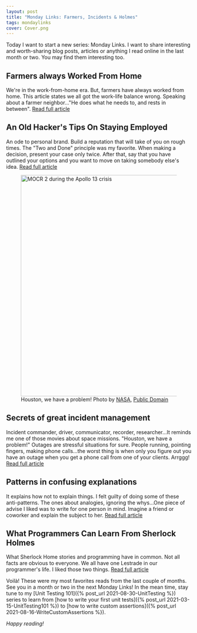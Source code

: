 ```yaml
---
layout: post
title: "Monday Links: Farmers, Incidents & Holmes"
tags: mondaylinks
cover: Cover.png
---
```


Today I want to start a new series: Monday Links. I want to share interesting and worth-sharing blog posts, articles or anything I read online in the last month or two. You may find them interesting too.

## Farmers always Worked From Home

We're in the work-from-home era. But, farmers have always worked from home. This article states we all got the work-life balance wrong. Speaking about a farmer neighbor..."He does what he needs to, and rests in between". [Read full article](https://piszek.com/2021/07/26/farmers-work-from-home/)

## An Old Hacker's Tips On Staying Employed

An ode to personal brand. Build a reputation that will take of you on rough times. The "Two and Done" principle was my favorite. When making a decision, present your case only twice. After that, say that you have outlined your options and you want to move on taking somebody else's idea. [Read full article](https://madned.substack.com/p/an-old-hackers-tips-on-staying-employed)

<figure>
<img src="https://upload.wikimedia.org/wikipedia/commons/thumb/c/c0/Apollo_13_Mailbox_at_Mission_Control.jpg/640px-Apollo_13_Mailbox_at_Mission_Control.jpg" alt="MOCR 2 during the Apollo 13 crisis" width="600" />

<figcaption>Houston, we have a problem! Photo by <a rel="nofollow" href="http://spaceflight.nasa.gov/gallery/images/apollo/apollo13/html/s70-35013.html">NASA</a>, <a href="https://commons.wikimedia.org/w/index.php?curid=6641252">Public Domain</a></figcaption>
</figure>

## Secrets of great incident management

Incident commander, driver, communicator, recorder, researcher...It reminds me one of those movies about space missions. "Houston, we have a problem!" Outages are stressful situations for sure. People running, pointing fingers, making phone calls...the worst thing is when only you figure out you have an outage when you get a phone call from one of your clients. Arrggg! [Read full article](https://bitfieldconsulting.com/blog/got-game-secrets-of-great-incident-management)

## Patterns in confusing explanations

It explains how not to explain things. I felt guilty of doing some of these anti-patterns. The ones about analogies, ignoring the whys...One piece of advise I liked was to write for one person in mind. Imagine a friend or coworker and explain the subject to her. [Read full article](https://jvns.ca/blog/confusing-explanations/)

## What Programmers Can Learn From Sherlock Holmes

What Sherlock Home stories and programming have in common. Not all facts are obvious to everyone. We all have one Lestrade in our programmer's life. I liked those two things. [Read full article](https://codingtofreedom.com/what-programmers-can-learn-from-sherlock-holmes/)

Voilà! These were my most favorites reads from the last couple of months. See you in a month or two in the next Monday Links! In the mean time, stay tune to my [Unit Testing 101]({% post_url 2021-08-30-UnitTesting %}) series to learn from [how to write your first unit tests]({% post_url 2021-03-15-UnitTesting101 %}) to [how to write custom assertions]({% post_url 2021-08-16-WriteCustomAssertions %}).

_Happy reading!_